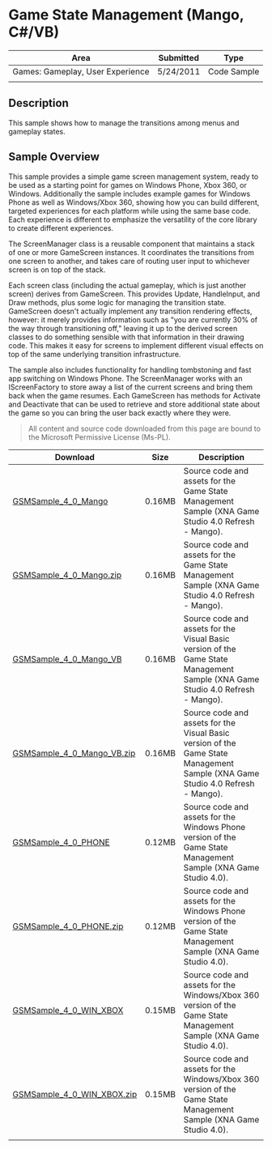 # Game State Management (Mango, C#/VB)

|Area|Submitted|Type|
|-|-|-|
Games: Gameplay, User Experience|5/24/2011|Code Sample
||||

## Description

This sample shows how to manage the transitions among menus and gameplay states.

## Sample Overview

This sample provides a simple game screen management system, ready to be used as a starting point for games on Windows Phone, Xbox 360, or Windows. Additionally the sample includes example games for Windows Phone as well as Windows/Xbox 360, showing how you can build different, targeted experiences for each platform while using the same base code. Each experience is different to emphasize the versatility of the core library to create different experiences.

The ScreenManager class is a reusable component that maintains a stack of one or more GameScreen instances. It coordinates the transitions from one screen to another, and takes care of routing user input to whichever screen is on top of the stack.

Each screen class (including the actual gameplay, which is just another screen) derives from GameScreen. This provides Update, HandleInput, and Draw methods, plus some logic for managing the transition state. GameScreen doesn't actually implement any transition rendering effects, however: it merely provides information such as "you are currently 30% of the way through transitioning off," leaving it up to the derived screen classes to do something sensible with that information in their drawing code. This makes it easy for screens to implement different visual effects on top of the same underlying transition infrastructure.

The sample also includes functionality for handling tombstoning and fast app switching on Windows Phone. The ScreenManager works with an IScreenFactory to store away a list of the current screens and bring them back when the game resumes. Each GameScreen has methods for Activate and Deactivate that can be used to retrieve and store additional state about the game so you can bring the user back exactly where they were.

> All content and source code downloaded from this page are bound to the Microsoft Permissive License (Ms-PL).

Download | Size | Description
---|---|---|
[GSMSample_4_0_Mango](https://github.com/simondarksidej/XNAGameStudio/tree/master/Samples/GSMSample_4_0_Mango) | 0.16MB | Source code and assets for the Game State Management Sample (XNA Game Studio 4.0 Refresh - Mango).
[GSMSample_4_0_Mango.zip](https://github.com/simondarksidej/XNAGameStudioZips/raw/zips/GSMSample_4_0_Mango.zip) | 0.16MB | Source code and assets for the Game State Management Sample (XNA Game Studio 4.0 Refresh - Mango).
[GSMSample_4_0_Mango_VB](https://github.com/simondarksidej/XNAGameStudio/tree/master/Samples/GSMSample_4_0_Mango_VB) | 0.16MB | Source code and assets for the Visual Basic version of the Game State Management Sample (XNA Game Studio 4.0 Refresh - Mango).
[GSMSample_4_0_Mango_VB.zip](https://github.com/simondarksidej/XNAGameStudioZips/raw/zips/GSMSample_4_0_Mango_VB.zip) | 0.16MB | Source code and assets for the Visual Basic version of the Game State Management Sample (XNA Game Studio 4.0 Refresh - Mango).
[GSMSample_4_0_PHONE](https://github.com/simondarksidej/XNAGameStudio/tree/master/Samples/GSMSample_4_0_PHONE) | 0.12MB | Source code and assets for the Windows Phone version of the Game State Management Sample (XNA Game Studio 4.0).
[GSMSample_4_0_PHONE.zip](https://github.com/simondarksidej/XNAGameStudioZips/raw/zips/GSMSample_4_0_PHONE.zip) | 0.12MB | Source code and assets for the Windows Phone version of the Game State Management Sample (XNA Game Studio 4.0).
[GSMSample_4_0_WIN_XBOX](https://github.com/simondarksidej/XNAGameStudio/tree/master/Samples/GSMSample_4_0_WIN_XBOX) | 0.15MB | Source code and assets for the Windows/Xbox 360 version of the Game State Management Sample (XNA Game Studio 4.0).
[GSMSample_4_0_WIN_XBOX.zip](https://github.com/simondarksidej/XNAGameStudioZips/raw/zips/GSMSample_4_0_WIN_XBOX.zip) | 0.15MB | Source code and assets for the Windows/Xbox 360 version of the Game State Management Sample (XNA Game Studio 4.0).
||||
